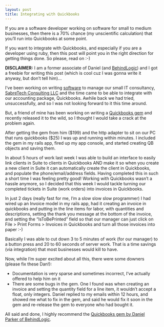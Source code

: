 ```yaml
---
layout: post
title: Integrating with Quickbooks
---
```


If you are a software developer working on software for small to medium
businesses, then there is a 70% chance (my unscientific calculation)
that you’ll run into Quickbooks at some point.

If you want to integrate with Quickbooks, and especially if you are a
developer using ruby, then this post will point you in the right
direction for getting things done. So please, read on :-)

**<span class="caps"><span class="caps">DISCLAIMER</span></span>:** I am
a former associate of Daniel (and
[BehindLogic](http://www.behindlogic.com)) and I got a freebie for
writing this post (which is cool cuz I was gonna write it anyway, but
don’t tell him)…

I’ve been working on writing
[software](http://jonmagic.com/programming/suite) to manage our small IT
consultancy, [SabreTech Consulting <span class="caps"><span
class="caps">LLC</span></span>](http://www.sabretechllc.com) and the
time came to be able to integrate with our accounting package,
Quickbooks. Awhile back we had tried, unsuccessfully, and so I was not
looking forward to it this time around.

But, a friend of mine has been working on writing a [Quickbooks
gem](http://www.behindlogic.com) and recently released it to the wild,
so I thought I would take a crack at the problem again.

After getting the gem from him (\$199) and the http adapter to sit on
our PC that runs quickbooks (\$25) I was up and running within minutes.
I included the gem in my rails app, fired up my app console, and started
creating QB objects and saving them.

In about 5 hours of work last week I was able to build an interface to
easily link clients in Suite to clients in Quickbooks <span
class="caps"><span class="caps">AND</span></span> make it so when you
create a new client in Suite it can automatically create the client in
Quickbooks, and populate the phone/email/address fields. Having
completed this in such a short time I was feeling pretty good! Working
with Quickbooks wasn’t a hassle anymore, so I decided that this week I
would tackle turning our completed tickets in Suite (work orders) into
invoices in Quickbooks.

In just 2 days (really fast for me, I’m a slow slow slow programmer) I
had wired up an Invoice model in my rails app, had it creating an
invoice in quickbooks and putting in the line items for labor, with
quantities and descriptions, setting the thank you message at the bottom
of the invoice, and setting the “IsToBePrinted” field so that our
manager can just click on File &gt; Print Forms &gt; Invoices in
Quickbooks and turn all those invoices into paper :-)

Basically I was able to cut down 3 to 5 minutes of work (for our
manager) to a button press and 20 to 60 seconds of server work. That is
a time savings (via integration) that most businesses would kill to
have.

Now, while I’m super excited about all this, there were some downers
(please fix these Dan!):

-   Documentation is very sparse and sometimes incorrect, I’ve actually
    offered to help him on it
-   There are some bugs in the gem. One I found was when creating an
    invoice and setting the quantity field for a line item, it wouldn’t
    accept a float, only integers. Daniel replied to my emails within 12
    hours, and showed me what to fix in the gem, and said he would fix
    it soon in the gem and re-release the gem to everyone who had
    bought it.

All said and done, I highly recommend the [Quickbooks gem by Daniel
Parker of BehindLogic](http://www.behindlogic.com).
